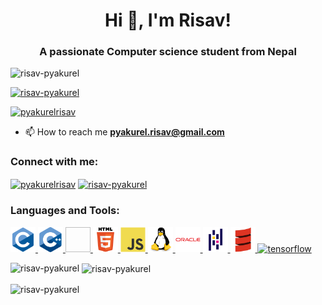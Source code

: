 <h1 align="center">Hi 👋, I'm Risav!</h1>
<h3 align="center">A passionate Computer science student from Nepal</h3>

<p align="left"> <img src="https://komarev.com/ghpvc/?username=risav-pyakurel&label=Profile%20views&color=0e75b6&style=flat" alt="risav-pyakurel" /> </p>

<p align="left"> <a href="https://github.com/ryo-ma/github-profile-trophy"><img src="https://github-profile-trophy.vercel.app/?username=risav-pyakurel" alt="risav-pyakurel" /></a> </p>

<p align="left"> <a href="https://twitter.com/pyakurelrisav" target="blank"><img src="https://img.shields.io/twitter/follow/pyakurelrisav?logo=twitter&style=for-the-badge" alt="pyakurelrisav" /></a> </p>

- 📫 How to reach me **pyakurel.risav@gmail.com**

<h3 align="left">Connect with me:</h3>
<p align="left">
<a href="https://twitter.com/pyakurelrisav" target="blank"><img align="center" src="https://raw.githubusercontent.com/rahuldkjain/github-profile-readme-generator/master/src/images/icons/Social/twitter.svg" alt="pyakurelrisav" height="30" width="40" /></a>
<a href="https://linkedin.com/in/risav-pyakurel" target="blank"><img align="center" src="https://raw.githubusercontent.com/rahuldkjain/github-profile-readme-generator/master/src/images/icons/Social/linked-in-alt.svg" alt="risav-pyakurel" height="30" width="40" /></a>
</p>

<h3 align="left">Languages and Tools:</h3>
<p align="left"> <a href="https://www.cprogramming.com/" target="_blank" rel="noreferrer"> <img src="https://raw.githubusercontent.com/devicons/devicon/master/icons/c/c-original.svg" alt="c" width="40" height="40"/> </a> <a href="https://www.w3schools.com/cpp/" target="_blank" rel="noreferrer"> <img src="https://raw.githubusercontent.com/devicons/devicon/master/icons/cplusplus/cplusplus-original.svg" alt="cplusplus" width="40" height="40"/> </a> <a href="https://www.w3schools.com/css/" target="_blank" rel="noreferrer"> <img  width="40" height="40"/> </a> <a href="https://flask.palletsprojects.com/" target="_blank" rel="noreferrer">  <img src="https://raw.githubusercontent.com/devicons/devicon/master/icons/html5/html5-original-wordmark.svg" alt="html5" width="40" height="40"/> </a> <a href="https://developer.mozilla.org/en-US/docs/Web/JavaScript" target="_blank" rel="noreferrer"> <img src="https://raw.githubusercontent.com/devicons/devicon/master/icons/javascript/javascript-original.svg" alt="javascript" width="40" height="40"/> </a> <a href="https://www.linux.org/" target="_blank" rel="noreferrer"> <img src="https://raw.githubusercontent.com/devicons/devicon/master/icons/linux/linux-original.svg" alt="linux" width="40" height="40"/> </a> <a href="https://www.mongodb.com/" target="_blank" rel="noreferrer"> <img  <img src="https://raw.githubusercontent.com/devicons/devicon/master/icons/oracle/oracle-original.svg" alt="oracle" width="40" height="40"/> </a> <a href="https://pandas.pydata.org/" target="_blank" rel="noreferrer"> <img src="https://raw.githubusercontent.com/devicons/devicon/2ae2a900d2f041da66e950e4d48052658d850630/icons/pandas/pandas-original.svg" alt="pandas" width="40" height="40"/> </a> <a href="https://www.scala-lang.org" target="_blank" rel="noreferrer"> <img src="https://raw.githubusercontent.com/devicons/devicon/master/icons/scala/scala-original.svg" alt="scala" width="40" height="40"/> </a> <a href="https://www.tensorflow.org" target="_blank" rel="noreferrer"> <img src="https://www.vectorlogo.zone/logos/tensorflow/tensorflow-icon.svg" alt="tensorflow" width="40" height="40"/> </a> </p>

<p><img align="left" src="https://github-readme-stats.vercel.app/api/top-langs?username=risav-pyakurel&show_icons=true&locale=en&layout=compact" alt="risav-pyakurel" /></p>

<p>&nbsp;<img align="center" src="https://github-readme-stats.vercel.app/api?username=risav-pyakurel&show_icons=true&locale=en" alt="risav-pyakurel" /></p>

<p><img align="center" src="https://github-readme-streak-stats.herokuapp.com/?user=risav-pyakurel&" alt="risav-pyakurel" /></p>
